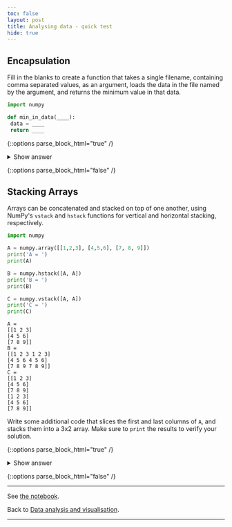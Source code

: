 ```yaml
---
toc: false
layout: post
title: Analysing data - quick test
hide: true
---
```


## Encapsulation

Fill in the blanks to create a function that takes a single filename, containing comma separated values, as an argument,
loads the data in the file named by the argument,
and returns the minimum value in that data.

~~~python
import numpy

def min_in_data(____):
 data = ____
 return ____
~~~


{::options parse_block_html="true" /}
<details>
  <summary markdown="span">Show answer</summary>

~~~python
import numpy

def min_in_data(filename):
  data = numpy.loadtxt(fname=filename, delimiter=',')
  return data.min()
~~~

</details>

{::options parse_block_html="false" /}

## Stacking Arrays

Arrays can be concatenated and stacked on top of one another,
using NumPy's `vstack` and `hstack` functions for vertical and horizontal stacking, respectively.

~~~python
import numpy

A = numpy.array([[1,2,3], [4,5,6], [7, 8, 9]])
print('A = ')
print(A)

B = numpy.hstack([A, A])
print('B = ')
print(B)

C = numpy.vstack([A, A])
print('C = ')
print(C)
~~~


~~~output
A =
[[1 2 3]
[4 5 6]
[7 8 9]]
B =
[[1 2 3 1 2 3]
[4 5 6 4 5 6]
[7 8 9 7 8 9]]
C =
[[1 2 3]
[4 5 6]
[7 8 9]
[1 2 3]
[4 5 6]
[7 8 9]]
~~~

Write some additional code that slices the first and last columns of `A`,
and stacks them into a 3x2 array.
Make sure to `print` the results to verify your solution.


{::options parse_block_html="true" /}
<details>
  <summary markdown="span">Show answer</summary>

A 'gotcha' with array indexing is that singleton dimensions
are dropped by default. That means `A[:, 0]` is a one dimensional
array, which won't stack as desired. To preserve singleton dimensions,
the index itself can be a slice or array. For example, `A[:, :1]` returns
a two dimensional array with one singleton dimension (i.e. a column
vector).

~~~python
D = numpy.hstack((A[:, :1], A[:, -1:]))
print('D = ')
print(D)
~~~

~~~output
D =
[[1 3]
[4 6]
[7 9]]
~~~


An alternative way to achieve the same result is to use Numpy's
delete function to remove the second column of A.

~~~python
D = numpy.delete(A, 1, 1)
print('D = ')
print(D)
~~~


~~~output
D =
[[1 3]
[4 6]
[7 9]]
~~~

</details>

{::options parse_block_html="false" /}

---

See [the notebook](https://nu-cem.github.io/CompPhys/2021/08/02/Analysing-Data.html).

Back to [Data analysis and visualisation](https://nu-cem.github.io/CompPhys/2021/08/02/Data_analysis.html).

---
